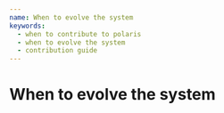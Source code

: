 ```yaml
---
name: When to evolve the system
keywords:
  - when to contribute to polaris
  - when to evolve the system
  - contribution guide
---
```


# When to evolve the system
